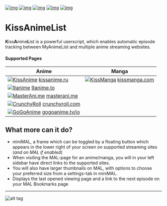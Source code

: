 
[![img](https://img.shields.io/badge/Download-Greasyfork-brightgreen.svg?style=flat-square)](https://greasyfork.org/en/scripts/27564-kissanimelist)
[![img](https://img.shields.io/badge/Download-OpenUserJS-yellow.svg?style=flat-square)](https://openuserjs.org/scripts/lolamtisch/KissAnimeList)
[![img](https://img.shields.io/discord/358599430502481920.svg?style=flat-square&logo=discord&label=Chat%20%2F%20Support)](https://discordapp.com/invite/cTH4yaw)
[![img](https://img.shields.io/badge/Wiki-Troubleshooting-yellowgreen.svg?style=flat-square)](https://github.com/lolamtisch/KissAnimeList/wiki/Troubleshooting)
[![img](https://img.shields.io/github/issues/lolamtisch/KissAnimeList.svg?style=flat-square)](https://github.com/lolamtisch/KissAnimeList/issues)

# KissAnimeList
**K**iss**A**nime**L**ist is a powerful userscript, which enables automatic episode tracking between MyAnimeList and multiple anime streaming websites.

#### **Supported Pages** <a id="anchor-link"></a>

| Anime                                    | Manga                                    |
| ---------------------------------------- | ---------------------------------------- |
| [![KissAnime](https://www.google.com/s2/favicons?domain=kissanime.ru "KissAnime")](http://kissanime.ru) [kissanime.ru](http://kissanime.ru) | [![KissManga](https://www.google.com/s2/favicons?domain=kissmanga.com "KissManga")](http://kissmanga.com) [kissmanga.com](http://kissmanga.com) |
| [![9anime](https://www.google.com/s2/favicons?domain=9anime.to "9anime")](http://9anime.to)  [9anime.to](http://9anime.to) |                                          |
| [![MasterAni.me](https://www.google.com/s2/favicons?domain=masterani.me "MasterAni.me")](http://masterani.me)  [masterani.me](http://masterani.me) |                                          |
| [![CrunchyRoll](https://www.google.com/s2/favicons?domain=crunchyroll.com "CrunchyRoll")](http://crunchyroll.com) [crunchyroll.com](http://crunchyroll.com) |                                          |
| [![GoGoAnime](https://www.google.com/s2/favicons?domain=gogoanime.tv/io "GoGoAnime")](http://gogoanime.tv/io) [gogoanime.tv/io](http://gogoanime.tv/io) |                                          |


## What more can it do?

- miniMAL, a frame which can be toggled by a floating button which appears in the lower right of your screen on supported streaming sites (*and on MAL if enabled*)
- When visiting the MAL-page for an anime/manga, you will in your left sidebar have direct links to the supported sites.
- You will also have larger thumbnails on MAL, with options to choose your preferred size from a settings-tab in miniMAL.
- Displays the last opened viewing page and a link to the next episode on your MAL Bookmarks page

___  
![alt tag](https://raw.githubusercontent.com/Franciscoseipel/Mal-for-Kissanime-Greasymonkey-/master/Screenshots/MAL_details_features_overview.png)
